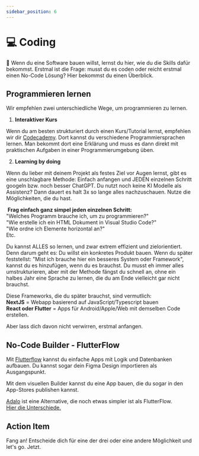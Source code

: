 ```yaml
---
sidebar_position: 6
---
```


# 💻 Coding


<Callout>
  🤯 Wenn du eine Software bauen willst, lernst du hier, wie du die Skills dafür bekommst.
</Callout>
Erstmal ist die Frage: musst du es coden oder reicht erstmal einen No-Code Lösung? Hier bekommst du einen Überblick.

## Programmieren lernen

Wir empfehlen zwei unterschiedliche Wege, um programmieren zu lernen.

1. **Interaktiver Kurs**

Wenn du am besten strukturiert durch einen Kurs/Tutorial lernst, empfehlen wir dir <ins>[Codecademy](codecademy.com/)</ins>. Dort kannst du verschiedene Programmiersprachen lernen. Man bekommt dort eine Erklärung und muss es dann direkt mit praktischen Aufgaben in einer Programmierumgebung üben.


2. **Learning by doing**

Wenn du lieber mit deinem Projekt als festes Ziel vor Augen lernst, gibt es eine unschlagbare Methode: Einfach anfangen und JEDEN einzelnen Schritt googeln bzw. noch besser ChatGPT. Du nutzt noch keine KI Modelle als Assistenz? Dann dauert es halt 3x so lange alles nachzuschauen. Nutze die Möglichkeiten, die du hast.


‍
**Frag einfach ganz simpel jeden einzelnen Schritt:**\
"Welches Programm brauche ich, um zu programmieren?"\
"Wie erstelle ich ein HTML Dokument in Visual Studio Code?"\
"Wie ordne ich Elemente horizontal an?"\
Etc.

Du kannst ALLES so lernen, und zwar extrem effizient und zielorientiert. Denn darum geht es: Du willst ein konkretes Produkt bauen. Wenn du später feststellst: "Mist ich brauche hier ein besseres System oder Framework", kannst du es hinzufügen, wenn du es brauchst. Du musst eh immer alles umstrukturieren, aber mit der Methode fängst du schnell an, ohne ein halbes Jahr eine Sprache zu lernen, die du am Ende vielleicht gar nicht brauchst.

Diese Frameworks, die du später brauchst, sind vermutlich:\
**NextJS** = Webapp basierend auf JavaScript/Typescript bauen\
**‍React oder Flutter** = Apps für Android/Apple/Web mit demselben Code erstellen.

Aber lass dich davon nicht verwirren, erstmal anfangen.

## No-Code Builder - FlutterFlow

Mit <ins>[Flutterflow](https://flutterflow.io/)</ins> kannst du einfache Apps mit Logik und Datenbanken aufbauen. Du kannst sogar dein Figma Design importieren als Ausgangspunkt.

Mit dem visuellen Builder kannst du eine App bauen, die du sogar in den App-Stores publishen kannst.

<ins>[Adalo](https://www.adalo.com/)</ins> ist eine Alternative, die noch etwas simpler ist als FlutterFlow.\
<ins>[Hier die Unterschiede.](https://www.youtube.com/watch?v=HNwSEo0PBQ4)</ins>



## Action Item

Fang an! Entscheide dich für eine der drei oder eine andere Möglichkeit und let's go. Jetzt.
